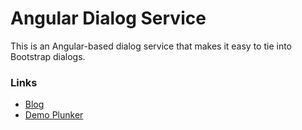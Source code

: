 # Angular Dialog Service

This is an Angular-based dialog service that makes it easy to tie into Bootstrap dialogs.

### Links
  - [Blog](https://long2know.com/2015/03/creating-an-angular-dialog-service/)
  - [Demo Plunker](http://plnkr.co/SVFzUjTi7HS28cc3mP1z)
